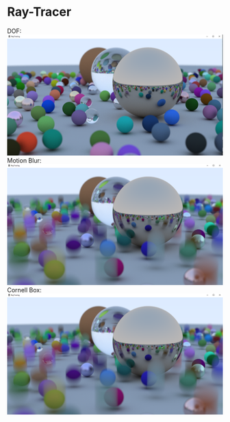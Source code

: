 # Ray-Tracer
DOF:
![demo](ScreenShot/screenshot01.png)
Motion Blur:
![demo](ScreenShot/screenshot02.PNG)
Cornell Box:
![demo](ScreenShot/screenshot02.PNG)
